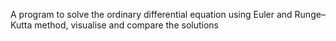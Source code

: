 A program to solve the ordinary differential equation using Euler and Runge–Kutta method, visualise and compare the solutions

